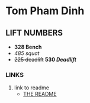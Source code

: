 # Tom Pham Dinh

## LIFT NUMBERS
- **328 Bench**
- *485 squat*
- ~~225 deadlift~~ **530 _Deadlift_** 

### LINKS
1. link to readme
   - [THE README](README.md)